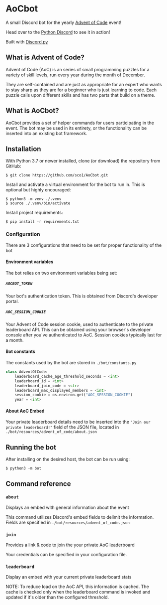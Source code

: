 # AoCbot

A small Discord bot for the yearly [Advent of Code](https://adventofcode.com) event!

Head over to the [Python Discord](https://discord.gg/3Abzge7) to see it in action!

Built with [Discord.py](https://github.com/Rapptz/discord.py)

## What is Advent of Code?
Advent of Code (AoC) is an series of small programming puzzles for a variety of skill levels, run every year during the month of December.

They are self-contained and are just as appropriate for an expert who wants to stay sharp as they are for a beginner who is just learning to code. Each puzzle calls upon different skills and has two parts that build on a theme.

## What is AoCbot?
AoCbot provides a set of helper commands for users participating in the event. The bot may be used in its entirety, or the functionality can be inserted into an existing bot framework.

## Installation
With Python 3.7 or newer installed, clone (or download) the repository from GitHub:

```
$ git clone https://github.com/sco1/AoCbot.git
```

Install and activate a virtual environment for the bot to run in. This is optional but highly encouraged:

```
$ python3 -m venv ./.venv
$ source ./.venv/bin/activate
```

Install project requirements:

```
$ pip install -r requirements.txt
```

### Configuration
There are 3 configurations that need to be set for proper functionality of the bot

#### Environment variables
The bot relies on two environment variables being set:

##### `AOCBOT_TOKEN`
Your bot's authentication token. This is obtained from Discord's developer portal.

##### `AOC_SESSION_COOKIE`
Your Advent of Code session cookie, used to authenticate to the private leaderboard API. This can be obtained using your browser's developer console after you've authenticated to AoC. Session cookies typically last for a month.

#### Bot constants
The constants used by the bot are stored in `./bot/constants.py`

```python
class AdventOfCode:
    leaderboard_cache_age_threshold_seconds = <int>
    leaderboard_id = <int>
    leaderboard_join_code = <str>
    leaderboard_max_displayed_members = <int>
    session_cookie = os.environ.get("AOC_SESSION_COOKIE")
    year = <int>
```

#### About AoC Embed
Your private leaderboard details need to be inserted into the `"Join our private leaderboard!"` field of the JSON file, located in `./bot/resources/advent_of_code/about.json`

## Running the bot
After installing on the desired host, the bot can be run using:

```
$ python3 -m bot
```

## Command reference
### `about`
Displays an embed with general information about the event

This command utilizes Discord's embed fields to delimit the information. Fields are specified in `./bot/resources/advent_of_code.json`

### `join`
Provides a link & code to join the your private AoC leaderboard

Your credentials can be specified in your configuration file.

### `leaderboard`
Display an embed with your current private leaderboard stats

NOTE: To reduce load on the AoC API, this information is cached. The cache is checked only when the leaderboard command is invoked and updated if it's older than the configured threshold.